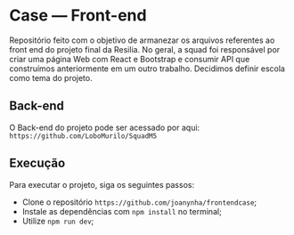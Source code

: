 # Case — Front-end

Repositório feito com o objetivo de armanezar os arquivos referentes ao front end do projeto final da Resilia. No geral, a squad foi responsável por criar uma página Web com React e Bootstrap e consumir API que construímos anteriormente em um outro trabalho. Decidimos definir escola como tema do projeto.

## Back-end

O Back-end do projeto pode ser acessado por aqui: `https://github.com/LoboMurilo/SquadM5`

## Execução

Para executar o projeto, siga os seguintes passos:

- Clone o repositório `https://github.com/joanynha/frontendcase`;
- Instale as dependências com `npm install` no terminal;
- Utilize `npm run dev`;
